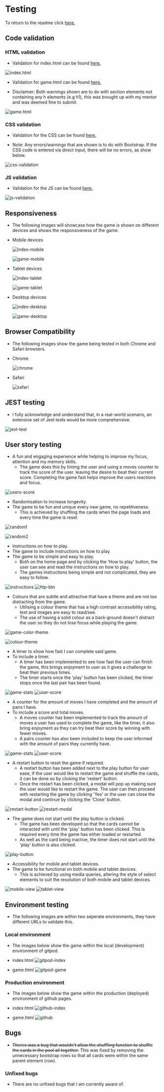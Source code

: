 # Testing

To return to the readme click [here.](README.md)

## Code validation

### HTML validation

- Validation for index.html can be found [here.](https://validator.w3.org/nu/?doc=https%3A%2F%2Fjoshfreeman00.github.io%2FMatchTheDoggo%2Findex.html)

![index.html](docs/testing/index-html-val.png)

- Validation for game.html can be found [here.](https://validator.w3.org/nu/?doc=https%3A%2F%2Fjoshfreeman00.github.io%2FMatchTheDoggo%2Fgame.html)

- Disclaimer: Both warnings shown are to do with section elements not containing any h elements (e.g h1), this was brought up with my mentor and was deemed fine to submit.

![game.html](docs/testing/game-html-val.png)

### CSS validation

- Validation for the CSS can be found [here.](https://jigsaw.w3.org/css-validator/validator?uri=https%3A%2F%2Fjoshfreeman00.github.io%2FMatchTheDoggo&profile=css3svg&usermedium=all&warning=1&vextwarning=&lang=en)

- Note: Any errors/warnings that are shown is to do with Bootstrap. If the CSS code is entered via direct input, there will be no errors, as show below.

![css-validation](docs/testing/css-validation.png)

### JS validation

- Validation for the JS can be found [here.](https://jshint.com/)

![js-validation](docs/testing/js-validation.png)

## Responsiveness

* The following images will showcase how the game is shown on different devices and shows the responsiveness of the game.

- Mobile devices

    ![index-mobile](docs/testing/index-mobile.png)

    ![game-mobile](docs/testing/game-mobile.png)

- Tablet devices

    ![index-tablet](docs/testing/index-tablet.png)

    ![game-tablet](docs/testing/game-tablet.png)

- Desktop devices

    ![index-desktop](docs/testing/index-desktop.png)

    ![game-desktop](docs/testing/game-desktop.png)

## Browser Compatibility

* The following images show the game being tested in both Chrome and Safari browsers.

- Chrome

    ![chrome](docs/testing/chrome-test.png)

- Safari

    ![safari](docs/testing/safari-test.png)

## JEST testing

- I fully acknowledge and understand that, in a real-world scenario, an extensive set of Jest tests would be more comprehensive.

![jest-test](docs/testing/jest-test.png)

## User story testing

* A fun and engaging experience while helping to improve my focus, attention and my memory skills.
    - The game does this by timing the user and using a moves counter to track the score of the user. leaving the desire to beat their current score. Completing the game fast helps improve the users reactions and focus.

![users-score](docs/testing/user-score.png)

* Randomisation to increase longevity.
* The game to be fun and unique every new game, no repetitiveness.
    - This is achieved by shuffling the cards when the page loads and every time the game is reset.

![random1](docs/testing/randomization-1.png)

![random2](docs/testing/randomization-2.png)

* Instructions on how to play.
* The game to include instructions on how to play.
* The game to be simple and easy to play.
    - Both on the home page and by clicking the 'How to play' button, the user can see and read the instructions on how to play.
    - The games instructions being simple and not complicated, they are easy to follow.

![instructions](docs/testing/instruction-section.png)
![htp-btn](docs/testing/htp-modal.png)

* Colours that are subtle and attractive that have a theme and are not too distracting from the game.
    - Utilising a colour theme that has a high contrast accessibility rating, text and images are easy to read/see.
    - The use of having a solid colour as a back-ground doesn't distract the user so they do not lose focus while playing the game.

![game-color-theme](docs/testing/game-desktop.png)

![colour-theme](docs/color-theme.jpeg)

* A timer to show how fast I can complete said game.
* To include a timer.
    - A timer has been implemented to see how fast the user can finish the game, this brings enjoyment to user as it gives a challenge to beat their previous times.
    - The timer starts once the 'play' button has been clicked, the timer stops once the last pair has been found.

![game-stats](docs/testing/game-stats.png)
![user-score](docs/testing/user-score.png)

* A counter for the amount of moves I have completed and the amount of pairs I have.
* To include a score and total moves.
    - A moves counter has been implemented to track the amount of moves a user has used to complete the game, like the timer, it also bring enjoyment as they can try beat their score by winning with fewer moves.
    - A pairs counter has also been included to keep the user informed with the amount of pairs they currently have.

![game-stats](docs/testing/game-stats.png)
![user-score](docs/testing/user-score.png)

* A restart button to reset the game if required.
    - A restart button has been added next to the play button for user ease, if the user would like to restart the game and shuffle the cards, it can be done so by clicking the 'restart' button.
    - Once the restart has been clicked, a modal will pop up making sure the user would like to restart the game. The user can then proceed with restarting the game by clicking 'Yes' or the user can close the modal and continue by clicking the 'Close' button.

![restart-button](docs/testing/game-buttons.png)
![restart-modal](docs/testing/restart-modal.png)

* The game does not start until the play button is clicked.
    - The game has been developed so that the cards cannot be interacted with until the 'play' button has been clicked. This is required every time the game has either loaded or restarted.
    - As well as the card being inactive, the timer does not start until the 'play' button is also clicked.

![play-button](docs/testing/game-buttons.png)

* Accessibility for mobile and tablet devices.
* The game to be functional on both mobile and tablet devices.
    - This is achieved by using media queries, altering the style of select elements to suit the resolution of both mobile and tablet devices.

![mobile-view](docs/testing/game-mobile.png)
![tablet-view](docs/testing/game-tablet.png)

## Environment testing

* The following images are within two seperate environments, they have different URLs to validate this.

### Local environment

* The images below show the game within the local (development) environment of gitpod.

- index.html
![gitpod-index](docs/testing/gitpod-index.png)

- game.html
![gitpod-game](docs/testing/gitpod-game.png)

### Production environment

* The images below show the game within the production (deployed) environment of github pages.

- index.html
![github-index](docs/testing/github-pages-index.png)

- game.html
![github](docs/testing/github-pages-game.png)

## Bugs

* ~~Theres was a bug that wouldn't allow the shuffling function to shuffle the cards in the pool all together.~~ This was fixed by removing the unnecessary bootstrap rows so that all cards were within the same parent element (row).

### Unfixed bugs

* There are no unfixed bugs that I am currently aware of.